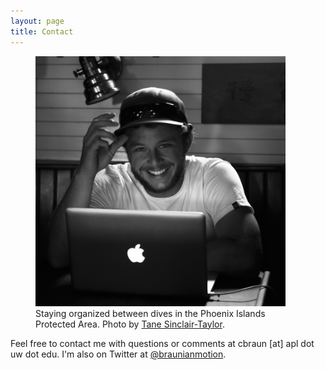 ```yaml
---
layout: page
title: Contact
---
```


<figure>
<img src="/assets/img/Tane_Sinclair-Taylor-5224.jpg" alt="Profile" height="400" width="400">
<figcaption>
  Staying organized between dives in the Phoenix Islands Protected Area. Photo by <a href="https://tanesinclair-taylor.com/" target="_blank">Tane Sinclair-Taylor</a>.</figcaption>
</figure>

Feel free to contact me with questions or comments at cbraun [at] apl dot uw dot edu. I'm also on Twitter at <a href="http://www. twitter.com/braunianmotion/" target="_blank">@braunianmotion</a>.
